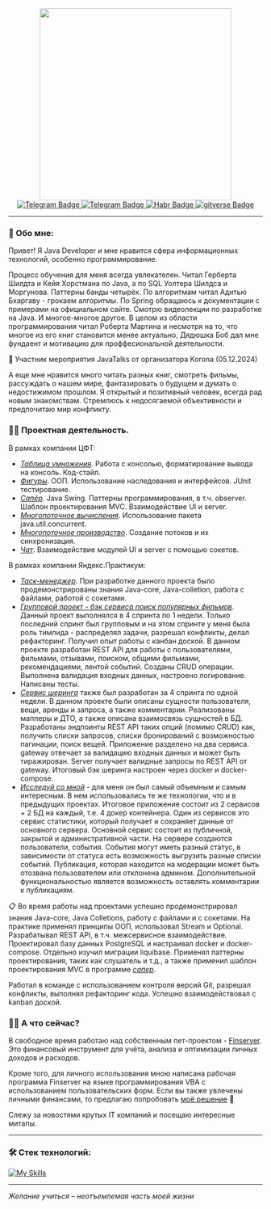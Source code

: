 <div id="header" align="center">
  <img src="https://media.giphy.com/media/v1.Y2lkPTc5MGI3NjExc2FlcDg3NXJjZnJhYmw0ZjEwZXVyZHZjOXppb3NnNmNzeDd2Z2NyZCZlcD12MV9pbnRlcm5hbF9naWZfYnlfaWQmY3Q9Zw/1C8bHHJturSx2/giphy.gif" width="380"/>
  <div id="badges">
    <a href="https://t.me/Zolotuhin_Dmitrij">
      <img src="https://img.shields.io/badge/Telegram-blue?logo=Telegram&logoColor=white" alt="Telegram Badge"/>
    </a>
    <a href="https://www.linkedin.com/in/%D0%B4%D0%BC%D0%B8%D1%82%D1%80%D0%B8%D0%B9-%D0%B7%D0%BE%D0%BB%D0%BE%D1%82%D1%83%D1%85%D0%B8%D0%BD-834493303/">
      <img src="https://img.shields.io/badge/linkedin-blue?logo=linkedin&logoColor=white" alt="Telegram Badge"/>
    </a>
    <a href="https://habr.com/ru/users/Dmitrii_Zz/">
      <img src="https://img.shields.io/badge/Habr-gray?logo=Habr&logoColor=white" alt="Habr Badge"/>
    </a>
    </a>
      <a href="https://gitverse.ru/Dimitriy_Z">
      <img src="https://img.shields.io/badge/profile-GITVERSE-white?logo=gitverse" alt="gitverse Badge"/>
    </a>
  </div>  
</div>

---

### :speech_balloon: Обо мне:

Привет! Я Java Developer и мне нравится сфера информационных технологий, особенно программирование.

Процесс обучения для меня всегда увлекателен. Читал Герберта Шилдта и Кейя Хорстмана по Java, а по SQL Уолтера Шилдса и Моргунова. Паттерны банды четырёх. По алгоритмам читал Адитью Бхаргаву - грокаем алгоритмы. По Spring обращаюсь к документации с примерами на официальном сайте. Смотрю видеолекции по разработке на Java. И многое-многое другое. В целом из области программирования читал Роберта Мартина и несмотря на то, что многое из его книг становится менее актуально, Дядюшка Боб дал мне фундаент и мотивацию для проффесиональной деятельности.

:star2: Участник мероприятия JavaTalks от организатора Korona (05.12.2024) 

А еще мне нравится много читать разных книг, смотреть фильмы, рассуждать о нашем мире, фантазировать о будущем и думать о недостижимом прошлом. Я открытый и позитивный человек, всегда рад новым знакомствам. Стремлюсь к недосягаемой объективности и предпочитаю мир конфликту.

### :man_technologist: Проектная деятельность. 

В рамках компании ЦФТ:
- [*Таблица умножения*](https://github.com/Dmitrii-Zz/shift/tree/main/task1). Работа с консолью, форматирование вывода на консоль. Код-стайл. 
- [*Фигуры*](https://github.com/Dmitrii-Zz/shift/tree/main/task2). ООП. Использование наследования и интерфейсов. JUnit тестирование.
- [*Сапёр*](https://github.com/Dmitrii-Zz/shift/tree/main/task3). Java Swing. Паттерны программирования, в т.ч. observer. Шаблон проектирования MVC. Взаимодействие UI и server.
- [*Многопоточное вычисления*](https://github.com/Dmitrii-Zz/shift/tree/main/task4). Использование пакета java.util.concurrent.
- [*Многопоточное производство*](https://github.com/Dmitrii-Zz/shift/tree/main/task5). Создание потоков и их синхронизация.  
- [*Чат*](https://github.com/Dmitrii-Zz/shift/tree/main/task6). Взаимодействие модулей UI и server с помощью сокетов. 

В рамках компании Яндекс.Практикум:
- [*Таск-менеджер*](https://github.com/Dmitrii-Zz/java-kanban). При разработке данного проекта было продемонстрированы знания Java-core, Java-colletion, работа с файлами, работой с сокетами.
- [*Групповой проект - бэк сервиса поиск популярных фильмов*](https://github.com/Dmitrii-Zz/java-filmorate). Данный проект выполнялся в 4 спринта по 1 недели. Только последний спринт был групповым и на этом спринте у меня была роль тимлида - распределял задачи, разрешал конфликты, делал рефакторинг. Получил опыт работы с канбан доской. В данном проекте разработан REST API для работы с пользователями, фильмами, отзывами, поиском, общими фильмами, рекомендациями, лентой событий. Созданы CRUD операции. Выполнена валидация входных данных, настроено логирование. Написаны тесты. 
- [*Сервис шеринга*](https://github.com/Dmitrii-Zz/java-shareit) также был разработан за 4 спринта по одной недели. В данном проекте были описаны сущности пользователя, вещи, аренды и запроса, а также комментарии. Реализованы мапперы и ДТО, а также описана взаимосвязь сущностей в БД. Разработаны эндпоинты REST API таких опций (помимо CRUD) как, получить списки запросов, списки бронирований с возможностью пагинации, поиск вещей. Приложение разделено на два сервиса. gateway отвечает за валидацию входных данных и может быть тиражирован. Server получает валидные запросы по REST API от gateway. Итоговый бэк шеринга настроен через docker и docker-compose. 
- [*Исследуй со мной*](https://github.com/Dmitrii-Zz/java-explore-with-me) - для меня он был самый объемным и самым интересным. В нем использовались те же технологии, что и в предыдущих проектах. Итоговое приложение состоит из 2 сервисов + 2 БД на каждый, т.е. 4 докер контейнера. Один из сервисов это сервис статистики, который получает и сохраняет данные от основного сервера. Основной сервис состоит из публичной, закрытой и административной части. На сервере создаются пользователи, события. События могут иметь разный статус, в зависимости от статуса есть возможность выгрузить разные списки событий. Публикация, которая находится на модерации может быть отозвана пользователем или отклонена админом. Дополнительной функциональностью является возможность оставлять комментарии к публикациям.

:clipboard: Во время работы над проектами успешно продемонстрировал знания Java-core, Java Сolletions, работу с файлами и с сокетами. На практике применял принципы ООП, использовал Stream и Optional. Разрабатывал REST API, в т.ч. межсервисное взаимодействие. Проектировал базу данных PostgreSQL и настраивал docker и docker-compose. Отдельно изучил миграции liquibase. Применял паттерны проектирования, таких как слушатель и т.д., а также применил шаблон проектирования MVC в программе [*сапер*](https://github.com/Dmitrii-Zz/shift/tree/main/task3). 

Работал в команде с использованием контроля версий Git, разрешал конфликты, выполнял рефакторинг кода. Успешно взаимодействовал с kanban доской.

### :man_shrugging: А что сейчас?

В свободное время работаю над собственным пет-проектом - [Finserver](https://github.com/Dmitrii-Zz/finserver_v2/tree/future). Это финансовый инструмент для учёта, анализа и оптимизации личных доходов и расходов.

Кроме того, для личного использования мною написана рабочая программа Finserver на языке программирования VBA с использованием пользовательских форм. Если вы также увлечены личными финансами, то предлагаю попробовать [моё решение](https://github.com/Dmitrii-Zz/Finserver_version_excel) :notebook:

Слежу за новостями крутых IT компаний и посещаю интересные митапы.

---

### :hammer_and_wrench: Стек технологий:

[![My Skills](https://skillicons.dev/icons?i=java,idea,spring,maven,gradle,postgresql,hibernate,docker,git&theme=light)](https://skillicons.dev)

---

*Желание учиться – неотъемлемая часть моей жизни*
